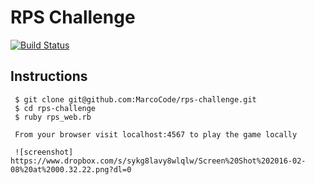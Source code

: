 # RPS Challenge

[![Build Status](https://travis-ci.org/MarcoCode/rps-challenge.svg?branch=master)](https://travis-ci.org/MarcoCode/rps-challenge)

Instructions
-------

``` 
 $ git clone git@github.com:MarcoCode/rps-challenge.git  
 $ cd rps-challenge
 $ ruby rps_web.rb
 
 From your browser visit localhost:4567 to play the game locally
 
 ![screenshot] https://www.dropbox.com/s/sykg8lavy8wlqlw/Screen%20Shot%202016-02-08%20at%2000.32.22.png?dl=0
 
```





